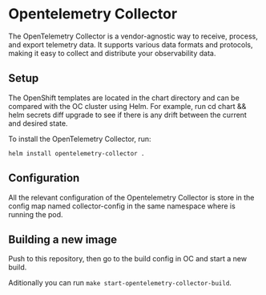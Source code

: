 # Opentelemetry Collector

The OpenTelemetry Collector is a vendor-agnostic way to receive, process, and export telemetry data. It supports various data formats and protocols, making it easy to collect and distribute your observability data.

## Setup

The OpenShift templates are located in the chart directory and can be compared with the OC cluster using Helm. For example, run cd chart && helm secrets diff upgrade to see if there is any drift between the current and desired state.

To install the OpenTelemetry Collector, run:

`helm install opentelemetry-collector .`

## Configuration

All the relevant configuration of the Opentelemetry Collector is store in the config map named collector-config in the same namespace where is running the pod.

## Building a new image

Push to this repository, then go to the build config in OC and start a new build.

Aditionally you can run `make start-opentelemetry-collector-build`.

